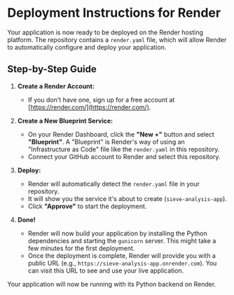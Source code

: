 # Deployment Instructions for Render

Your application is now ready to be deployed on the Render hosting platform. The repository contains a `render.yaml` file, which will allow Render to automatically configure and deploy your application.

## Step-by-Step Guide

1.  **Create a Render Account:**
    *   If you don't have one, sign up for a free account at [https://render.com/](https://render.com/).

2.  **Create a New Blueprint Service:**
    *   On your Render Dashboard, click the **"New +"** button and select **"Blueprint"**. A "Blueprint" is Render's way of using an "Infrastructure as Code" file like the `render.yaml` in this repository.
    *   Connect your GitHub account to Render and select this repository.

3.  **Deploy:**
    *   Render will automatically detect the `render.yaml` file in your repository.
    *   It will show you the service it's about to create (`sieve-analysis-app`).
    *   Click **"Approve"** to start the deployment.

4.  **Done!**
    *   Render will now build your application by installing the Python dependencies and starting the `gunicorn` server. This might take a few minutes for the first deployment.
    *   Once the deployment is complete, Render will provide you with a public URL (e.g., `https://sieve-analysis-app.onrender.com`). You can visit this URL to see and use your live application.

Your application will now be running with its Python backend on Render.
